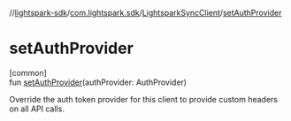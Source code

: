 //[lightspark-sdk](../../../index.md)/[com.lightspark.sdk](../index.md)/[LightsparkSyncClient](index.md)/[setAuthProvider](set-auth-provider.md)

# setAuthProvider

[common]\
fun [setAuthProvider](set-auth-provider.md)(authProvider: AuthProvider)

Override the auth token provider for this client to provide custom headers on all API calls.
